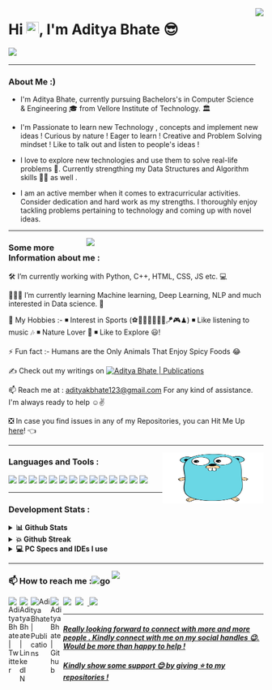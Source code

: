 <a href="https://samujjwaal.tech/"><img src="https://github.com/samujjwaal/samujjwaal/raw/master/etc/coffee.png" align="right" height="200" /></a>
# Hi <img src="https://media.giphy.com/media/hvRJCLFzcasrR4ia7z/giphy.gif" height="25px" width="25px" >, I'm Aditya Bhate  😎 

<p align=left>

<img height="25" src="https://komarev.com/ghpvc/?username=Aditya-Bhate&color=brightgreen" />
<a href="https://github.com/Aditya-Bhate">
</a>
</p>

---
### About Me :)

- I'm Aditya Bhate, currently pursuing Bachelors's in Computer Science & Engineering 🎓 from Vellore Institute of Technology. 🏛

- I'm Passionate to learn new Technology , concepts and implement new ideas !
 Curious by nature !
 Eager to learn !
 Creative and Problem Solving mindset !
 Like to talk out and listen to people's ideas !

 - I love to explore new technologies and use them to solve real-life problems 🤖. Currently strengthing my Data Structures and          Algorithm skills 👨‍🔬 as well .

-  I am an active member when it comes to extracurricular activities. Consider dedication and hard work as my strengths.
I thoroughly enjoy tackling problems pertaining to technology and coming up with novel ideas.

---
<img align="right" src="https://user-images.githubusercontent.com/507615/90595977-95e70e80-e220-11ea-864a-6a61adaff212.png" width="350">

### Some more Information about me :
🛠 I’m currently working with Python, C++, HTML, CSS, JS etc. 💻

👨🏻‍💻 I’m currently learning  Machine learning, Deep Learning, NLP and much interested in Data science. 🤙

🎈 My Hobbies :-
              ◾ Interest in Sports (⚽🏀🏸🏓🏏🎾🎯🪁🎮♟) 
              ◾ Like listening to music 🎶
              ◾ Nature Lover 🌴
              ◾ Like to Explore 😃!

⚡ Fun fact :- Humans are the Only Animals That Enjoy Spicy Foods 😂

✍️ Check out my writings on <a href="https://adityakbhate123.medium.com/">
  <img alt="Aditya Bhate | Publications" width="70px" src="https://img.shields.io/badge/Medium-12100E?style=for-the-badge&logo=medium&logoColor=white" />
</a>

📫 Reach me at : adityakbhate123@gmail.com  For any kind of assistance. I'm always ready to help ☺✌

❎ In case you find issues in any of my Repositories, you can Hit Me Up [here](https://github.com/Aditya-Bhate/Aditya-Bhate/issues)! 👈

---

<img align="right" src="https://raw.githubusercontent.com/devicons/devicon/master/icons/go/go-original.svg" alt="go" width="200" height="100"/>

### Languages and Tools :

<code><img height="30" src="https://img.icons8.com/color/48/000000/python--v1.png"/></code>
<code><img height="30" src="https://pythonforfinance.net/wp-content/uploads/2019/07/Jupyter.jpg"/></code>
<code><img height="30" src="https://img.icons8.com/color/48/000000/c-programming.png"/></code>
<code><img height="30" src="https://img.icons8.com/color/48/000000/c-plus-plus-logo.png"/></code>
<code><img height="30" src="https://img.icons8.com/color/48/000000/html-5--v1.png"/></code>
<code><img height="30" src="https://img.icons8.com/color/48/000000/css3.png"/></code>
<code><img height="30" src="https://img.icons8.com/color/48/000000/visual-studio-code-2019.png"/></code>
<code><img height="30" src="https://img.icons8.com/color/48/000000/artificial-intelligence.png"/></code>
<code><img height="30" src="https://img.icons8.com/color/48/000000/git.png"/></code>
<code><img height="30" src="https://img.icons8.com/fluent/48/000000/github.png"/></code>
<code><img height="30" src="https://img.icons8.com/fluent/48/000000/mysql-logo.png"/></code>
<code><img height="30" src="https://img.icons8.com/color/48/000000/microsoft-excel-2019--v1.png"/></code>
<code><img height="30" src="https://img.icons8.com/fluent/48/000000/microsoft-powerpoint-2019.png"/></code>
<code><img height="30" src="https://img.icons8.com/color/48/000000/ms-word.png"/></code>

---

### Development Stats :

<details>	
  <summary><b>📊 Github Stats </b></summary><br/><br/>
	
<img height="210em" src="https://github-readme-stats.vercel.app/api?username=Aditya-Bhate&show_icons=true&theme=vue"/></br>

<img height="135em" src="https://github-readme-stats.vercel.app/api/top-langs/?username=Aditya-Bhate&exclude_repo=KNN-Image Classification&show_icons=true&layout=compact&theme=buefy&langs_count=10"/>	</br>
	
[![Readme Card](https://github-readme-stats.vercel.app/api/pin/?username=Aditya-Bhate&repo=github-readme-stats&theme=graywhite&show_owner=true)](https://github.com/Aditya-Bhate/github-readme-stats)

</details>
<details>	
  <br/>
  <summary><b>💥 Github Streak </b></summary>
  	<ul>
      <p align = "center">
  	<img src = "https://github-readme-streak-stats.herokuapp.com/?user=Aditya-Bhate&line_height=50&hide_border=true&theme=buefy">
      </p>
	</ul>	
</details>


<details>	
  <br/>
  <summary><b>💻 PC Specs and IDEs I use </b></summary>
  	<ul>
      <li><b>OS:</b> Windows 10 Home  </li>
	    <li><b>Laptop: </b> HP Pavilion 15-9300H CPU, GTX 1050</li>
  	  <li><b>Browser: </b> Google Chrome/Microsoft Edge </li>
	    <li><b>Code Editor:</b>  VSCode , Codeblocks , Jupyter Notebook  
   </li>
	</ul>	
</details>

---

<img align="right" src="https://intro.rustbridge.com/img/ferris.gif" width="300">



### 📫 How to reach me :<img src="https://media0.giphy.com/media/jqNPzdTTxQfOgOqpO4/source.gif" alt="go" width="50" height="50"/>
<a href="https://twitter.com/AdityaBhate4">
  <img align="left" alt="Aditya Bhate | Twitter" width="22px" src="https://raw.githubusercontent.com/peterthehan/peterthehan/master/assets/twitter.svg" />
</a> 

<a href="https://www.linkedin.com/in/aditya-bhate-43505918b/">
  <img align="left"  alt="Aditya Bhate | LinkedIN" width="22px" src="https://raw.githubusercontent.com/peterthehan/peterthehan/master/assets/linkedin.svg" />
</a>

<a href="https://adityakbhate123.medium.com/">
  <img align="left" alt="Aditya Bhate | Publications" width="39px" src="https://img.shields.io/badge/-ffffff?style=flat-square&labelColor=000000&logo=Medium" />
</a>

<a href="https://github.com/Aditya-Bhate">
  <img align="left" alt="Aditya Bhate | Github" width="25px" src="https://cdn.jsdelivr.net/npm/simple-icons@v3/icons/github.svg" />
</a>

[<img src="https://img.icons8.com/fluent/48/000000/instagram-new.png" width="3.5%"/>](https://www.instagram.com/aditya_bhate_/)&nbsp; [<img src="https://img.icons8.com/fluent/48/000000/facebook-new.png" width="3.5%"/>](https://www.facebook.com/aditya.bhate.3/)  &nbsp;<a href="mailto:adityakbhate123@gmail.com"> <img src="https://img.icons8.com/fluent/48/000000/gmail.png" width="3.5%"/>

---
	
#### *Really looking forward to connect with more and more people . Kindly connect with me on my social handles 😉. Would be more than happy to help !* 
	
#### *Kindly show some support 😊 by giving ⭐ to my repositories !*
	
 
 

<!--
<img align="right" src="https://raw.githubusercontent.com/devicons/devicon/master/icons/go/go-original.svg" alt="go" width="50" height="50"/>
**Aditya-Bhate/Aditya-Bhate** is a ✨ _special_ ✨ repository because its `README.md` (this file) appears on your GitHub profile.

Here are some ideas to get you started:

- 🔭 I’m currently working on ...
- 🌱 I’m currently learning ...
- 👯 I’m looking to collaborate on ...
- 🤔 I’m looking for help with ...
- 💬 Ask me about ...
- 📫 How to reach me: ...
- 😄 Pronouns: ...
- ⚡ Fun fact: ...
-->
